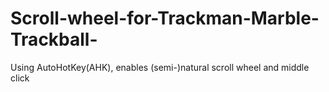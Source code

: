 # Scroll-wheel-for-Trackman-Marble-Trackball-
Using AutoHotKey(AHK), enables (semi-)natural scroll wheel and middle click
